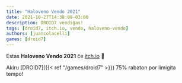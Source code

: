 ```yaml
---
title: "Haloveno Vendo 2021"
date: 2021-10-27T14:38:09-03:00
description: DROID7 vendiĝas!
tags: [droid7, itch.io, vendo, haloveno-vendo]
authors: [juancolacelli]
games: [droid7]
---
```


Estas **Haloveno Vendo 2021** ĉe [itch.io](https://juancolacelli.itch.io) 🎃

Akiru [DROID7]({{< ref "/games/droid7" >}}) 75% rabaton por limigita tempo!
